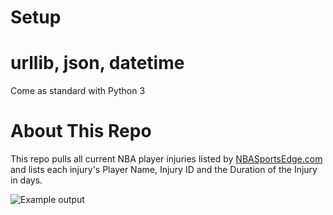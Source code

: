 Setup
===

urllib, json, datetime
===

Come as standard with Python 3


About This Repo
===
This repo pulls all current NBA player injuries listed by [NBASportsEdge.com](https://www.nbcsportsedge.com/basketball/nba/injury-report) and lists each injury's Player Name, Injury ID and the Duration of the Injury in days.

![Example output](http://www.iannoble.org.uk/py/github/NBCSportsEdge_Injury_Report/example_output.png)